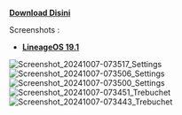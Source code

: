 [image-1]: https://tenor.com/view/lain-serial-experiments-lain-gif-26108112

[**Download Disini**](https://github.com/imnathanzero/nath/releases)

Screenshots :
- [**LineageOS 19.1**](https://github.com/imnathanzero/nath/releases/tag/2)

![Screenshot_20241007-073517_Settings](https://github.com/user-attachments/assets/4817d566-d9fc-45c7-b433-0e82db4ac9f4)
![Screenshot_20241007-073506_Settings](https://github.com/user-attachments/assets/5fdedd6a-8d59-4da4-b678-14303739f795)
![Screenshot_20241007-073500_Settings](https://github.com/user-attachments/assets/ddb86296-e788-455e-95f5-874c1a13d716)
![Screenshot_20241007-073451_Trebuchet](https://github.com/user-attachments/assets/fecd2d7b-1c5e-4e8c-96f3-e83d551e08fe)
![Screenshot_20241007-073443_Trebuchet](https://github.com/user-attachments/assets/cdfa3ee5-6cc5-4c74-a578-473963ce28f0)

